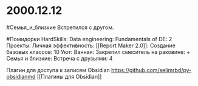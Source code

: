 # 2000.12.12

#Семья_и_близкие 
Встретился с другом.

#Помидорки
HardSkills: Data engineering: Fundamentals of DE: 2
Проекты: Личная эффективность: [[Report Maker 2.0]]: Создание базовых классов: 10
Уют: Ванная: Закрепил смеситель на раковине: +
Семья и близкие: Встреча с друзьями: 4

Плагин для доступа к записям Obsidian
https://github.com/selimrbd/py-obsidianmd
[[Плагины для Obsidian]]
